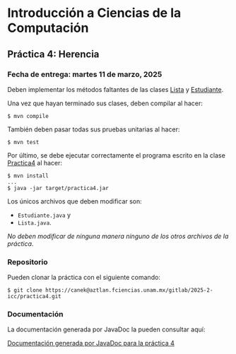 Introducción a Ciencias de la Computación
=========================================

Práctica 4: Herencia
--------------------

### Fecha de entrega: martes 11 de marzo, 2025

Deben implementar los métodos faltantes de las clases
[Lista](https://aztlan.fciencias.unam.mx/gitlab/2025-2-icc/practica4/-/blob/main/src/main/java/mx/unam/ciencias/icc/Lista.java)
y
[Estudiante](https://aztlan.fciencias.unam.mx/gitlab/2025-2-icc/practica4/-/blob/main/src/main/java/mx/unam/ciencias/icc/Estudiante.java).

Una vez que hayan terminado sus clases, deben compilar al hacer:

```
$ mvn compile
```

También deben pasar todas sus pruebas unitarias al hacer:

```
$ mvn test
```

Por último, se debe ejecutar correctamente el programa escrito en la clase
[Practica4](https://aztlan.fciencias.unam.mx/gitlab/2025-2-icc/practica4/-/blob/main/src/main/java/mx/unam/ciencias/icc/Practica4.java)
al hacer:

```
$ mvn install
...
$ java -jar target/practica4.jar
```

Los únicos archivos que deben modificar son:

* `Estudiante.java` y
* `Lista.java`.

*No deben modificar de ninguna manera ninguno de los otros archivos de la práctica*.

### Repositorio

Pueden clonar la práctica con el siguiente comando:

```
$ git clone https://canek@aztlan.fciencias.unam.mx/gitlab/2025-2-icc/practica4.git
```

### Documentación

La documentación generada por JavaDoc la pueden consultar aquí:

[Documentación generada por JavaDoc para la práctica
4](https://aztlan.fciencias.unam.mx/~canek/2025-2-icc/practica4/apidocs/index.html)

